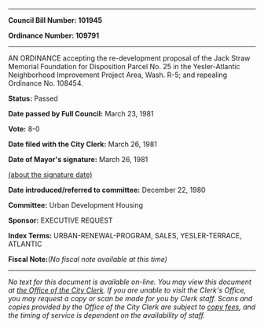 

********

**Council Bill Number: 101945**
   
**Ordinance Number: 109791**
********

 AN ORDINANCE accepting the re-development proposal of the Jack Straw Memorial Foundation for Disposition Parcel No. 25 in the Yesler-Atlantic Neighborhood Improvement Project Area, Wash. R-5; and repealing Ordinance No. 108454.

**Status:** Passed
   
**Date passed by Full Council:** March 23, 1981
   
**Vote:** 8-0
   
**Date filed with the City Clerk:** March 26, 1981
   
**Date of Mayor's signature:** March 26, 1981
   
[(about the signature date)](/~public/approvaldate.htm)
   
   
   
**Date introduced/referred to committee:** December 22, 1980
   
**Committee:** Urban Development Housing
   
**Sponsor:** EXECUTIVE REQUEST
   
   
**Index Terms:** URBAN-RENEWAL-PROGRAM, SALES, YESLER-TERRACE, ATLANTIC

**Fiscal Note:**_(No fiscal note available at this time)_
********

_No text for this document is available on-line. You may view this document at [the Office of the City Clerk](http://www.seattle.gov/leg/clerk/contactUs.htm). If you are unable to visit the Clerk's Office, you may request a copy or scan be made for you by Clerk staff. Scans and copies provided by the Office of the City Clerk are subject to [copy fees](http://clerk.seattle.gov/~public/clerkfees.htm), and the timing of service is dependent on the availability of staff._

